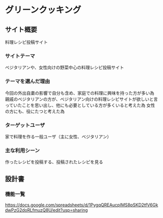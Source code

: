 # グリーンクッキング

## サイト概要
料理レシピ投稿サイト

### サイトテーマ
ベジタリアンや、女性向けの野菜中心の料理レシピ投稿サイト

### テーマを選んだ理由
今回の外出自粛の影響で自分も含め、家庭での料理に興味を持った方が多い為
親戚のベジタリアンの方が、ベジタリアン向けの料理レシピサイトが欲しいと言っていたことを思い出し、他にも必要としている方が多くいると考えた為
女性の方にも、役にたつと考えた為

### ターゲットユーザ
家で料理を作る一般ユーザ（主に女性、ベジタリアン）

### 主な利用シーン
作ったレシピを投稿する、投稿されたレシピを見る

## 設計書

### 機能一覧
https://docs.google.com/spreadsheets/d/1PygqQREAucpIMS8pSKD2tfV6GkdwPzG2doRLfmuzQ8U/edit?usp=sharing


